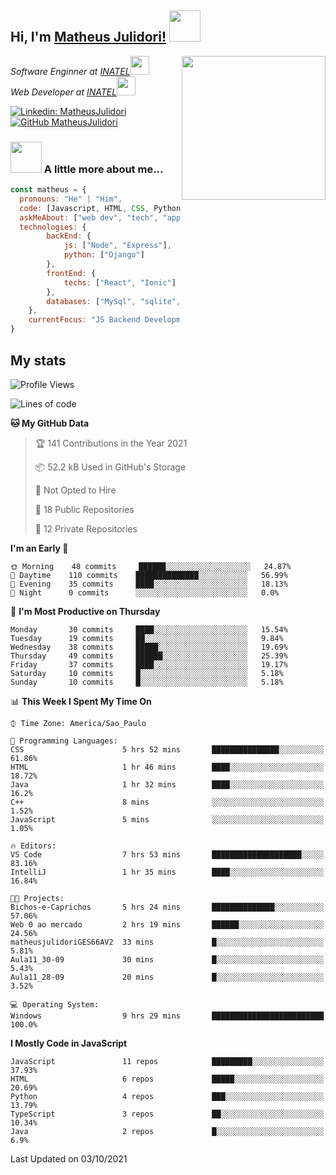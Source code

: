 <h2> Hi, I'm <a href="https://matheusjulidori.github.io" target="_blank">Matheus Julidori!</a> <img src="https://media.giphy.com/media/12oufCB0MyZ1Go/giphy.gif" width="50"></h2>
<img align='right' src="https://media.giphy.com/media/M9gbBd9nbDrOTu1Mqx/giphy.gif" width="230">
<p><em>Software Enginner at <a href="http://www.inatel.br" target="_blank">INATEL</a><img src="https://media.giphy.com/media/fYSnHlufseco8Fh93Z/giphy.gif" width="30"></br>
  Web Developer at <a href="http://www.inatel.br" target="_blank">INATEL</a><img src="https://media.giphy.com/media/WUlplcMpOCEmTGBtBW/giphy.gif" width="30"> 
</em></p>

[![Linkedin: MatheusJulidori](https://img.shields.io/badge/-MatheusJulidori-blue?style=flat-square&logo=Linkedin&logoColor=white&link=https://www.linkedin.com/in/MatheusJulidori/)](https://www.linkedin.com/in/MatheusJulidori/)
[![GitHub MatheusJulidori](https://img.shields.io/github/followers/matheusjulidori?label=follow&style=social)](https://github.com/MatheusJulidori)


### <img src="https://media.giphy.com/media/VgCDAzcKvsR6OM0uWg/giphy.gif" width="50"> A little more about me...  

```javascript
const matheus = {
  pronouns: "He" | "Him",
  code: [Javascript, HTML, CSS, Python, Java, C++, C],
  askMeAbout: ["web dev", "tech", "app dev", "games"],
  technologies: {
        backEnd: {
            js: ["Node", "Express"],
            python: ["Django"]
        },
        frontEnd: {
            techs: ["React", "Ionic"]
        },
        databases: ["MySql", "sqlite","PostgreSQL"],
    },
    currentFocus: "JS Backend Development",
}
```
<h2>My stats</h2>

<!--START_SECTION:waka-->
![Profile Views](http://img.shields.io/badge/Profile%20Views-11-blue)

![Lines of code](https://img.shields.io/badge/From%20Hello%20World%20I%27ve%20Written-497528%20lines%20of%20code-blue)

**🐱 My GitHub Data** 

> 🏆 141 Contributions in the Year 2021
 > 
> 📦 52.2 kB Used in GitHub's Storage 
 > 
> 🚫 Not Opted to Hire
 > 
> 📜 18 Public Repositories 
 > 
> 🔑 12 Private Repositories  
 > 
**I'm an Early 🐤** 

```text
🌞 Morning    48 commits     ██████░░░░░░░░░░░░░░░░░░░   24.87% 
🌆 Daytime    110 commits    ██████████████░░░░░░░░░░░   56.99% 
🌃 Evening    35 commits     ████░░░░░░░░░░░░░░░░░░░░░   18.13% 
🌙 Night      0 commits      ░░░░░░░░░░░░░░░░░░░░░░░░░   0.0%

```
📅 **I'm Most Productive on Thursday** 

```text
Monday       30 commits     ████░░░░░░░░░░░░░░░░░░░░░   15.54% 
Tuesday      19 commits     ██░░░░░░░░░░░░░░░░░░░░░░░   9.84% 
Wednesday    38 commits     █████░░░░░░░░░░░░░░░░░░░░   19.69% 
Thursday     49 commits     ██████░░░░░░░░░░░░░░░░░░░   25.39% 
Friday       37 commits     ████░░░░░░░░░░░░░░░░░░░░░   19.17% 
Saturday     10 commits     █░░░░░░░░░░░░░░░░░░░░░░░░   5.18% 
Sunday       10 commits     █░░░░░░░░░░░░░░░░░░░░░░░░   5.18%

```


📊 **This Week I Spent My Time On** 

```text
⌚︎ Time Zone: America/Sao_Paulo

💬 Programming Languages: 
CSS                      5 hrs 52 mins       ███████████████░░░░░░░░░░   61.86% 
HTML                     1 hr 46 mins        ████░░░░░░░░░░░░░░░░░░░░░   18.72% 
Java                     1 hr 32 mins        ████░░░░░░░░░░░░░░░░░░░░░   16.2% 
C++                      8 mins              ░░░░░░░░░░░░░░░░░░░░░░░░░   1.52% 
JavaScript               5 mins              ░░░░░░░░░░░░░░░░░░░░░░░░░   1.05%

🔥 Editors: 
VS Code                  7 hrs 53 mins       ████████████████████░░░░░   83.16% 
IntelliJ                 1 hr 35 mins        ████░░░░░░░░░░░░░░░░░░░░░   16.84%

🐱‍💻 Projects: 
Bichos-e-Caprichos       5 hrs 24 mins       ██████████████░░░░░░░░░░░   57.06% 
Web 0 ao mercado         2 hrs 19 mins       ██████░░░░░░░░░░░░░░░░░░░   24.56% 
matheusjulidoriGES66AV2  33 mins             █░░░░░░░░░░░░░░░░░░░░░░░░   5.81% 
Aula11_30-09             30 mins             █░░░░░░░░░░░░░░░░░░░░░░░░   5.43% 
Aula11_28-09             20 mins             █░░░░░░░░░░░░░░░░░░░░░░░░   3.52%

💻 Operating System: 
Windows                  9 hrs 29 mins       █████████████████████████   100.0%

```

**I Mostly Code in JavaScript** 

```text
JavaScript               11 repos            █████████░░░░░░░░░░░░░░░░   37.93% 
HTML                     6 repos             █████░░░░░░░░░░░░░░░░░░░░   20.69% 
Python                   4 repos             ███░░░░░░░░░░░░░░░░░░░░░░   13.79% 
TypeScript               3 repos             ██░░░░░░░░░░░░░░░░░░░░░░░   10.34% 
Java                     2 repos             █░░░░░░░░░░░░░░░░░░░░░░░░   6.9%

```



 Last Updated on 03/10/2021
<!--END_SECTION:waka-->

